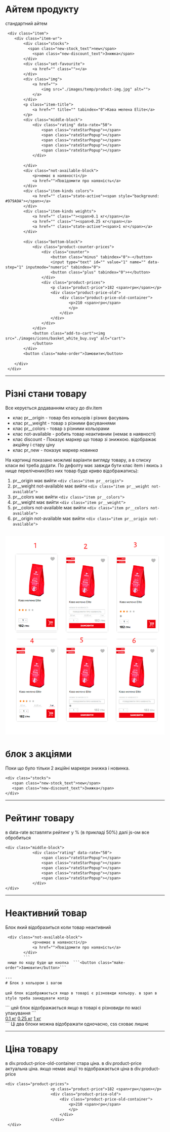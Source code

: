 # Айтем продукту
стандартний айтем 

```
 <div class="item">
    <div class="item-wr">
        <div class="stocks">
          <span class="new-stock_text">new</span>
            <span class="new-discount_text">Знижка</span>
        </div>
        <div class="set-favourite">
            <a href="" class=""></a>
        </div>
        <div class="img">
            <a href="">
                <img src="./images/temp/product-img.jpg" alt="">
            </a>
        </div>
        <p class="item-title">
            <a href="" title="" tabindex="0">Кава мелена Elite</a>
        </p>
        <div class="middle-block">
            <div class="rating" data-rate="50">
                <span class="rateStarPopup"></span>
                <span class="rateStarPopup"></span>
                <span class="rateStarPopup"></span>
                <span class="rateStarPopup"></span>
                <span class="rateStarPopup"></span>
            </div>

        </div>
        <div class="not-available-block">
            <p>немає в наявності</p>
            <a href="">Повідомити про наявність</a>
        </div>
        <div class="item-kinds colors">
            <a href="" class="state-active"><span style="background: #979A9A"></span></a>
        </div>
        <div class="item-kinds weights">
            <a href="" class=""><span>0.1 кг</span></a>
            <a href="" class=""><span>0.25 кг</span></a>
            <a href="" class="state-active"><span>1 кг</span></a>
        </div>

        <div class="bottom-block">
            <div class="product-counter-prices">
                <div class="counter">
                    <button class="minus" tabindex="0">-</button>
                    <input type="text" id="" value="1" name="" data-step="1" inputmode="numeric" tabindex="0">
                    <button class="plus" tabindex="0">+</button>
                </div>
                <div class="product-prices">
                    <p class="product-price">182 <span>грн</span></p>
                    <div class="product-price-old">
                        <div class="product-price-old-container">
                            <p>210 <span>грн</span>
                            </p>
                        </div>
                    </div>
                </div>
            </div>
            <button class="add-to-cart"><img src="./images/icons/basket_white_buy.svg" alt="cart">
            </button>
        </div>
        <button class="make-order">Замовити</button>

    </div>
 </div>
```
---
# Різні стани товару
Все керується додаванням класу до div.item

- клас pr__origin - товар без кольорів і різних фасувань
- клас pr__weight - товар з різними фасуваннями
- клас pr__colors - товар з різними кольорами 
- клас not-available - робить товар неактивним (немає в наявності)
- клас discount - Показує маркер що товар зі знижкою.  відображає акційну і стару ціну
- клас pr_new - показує маркер *новинка*


На картинці показано можливі варіанти вигляду товару, а в списку класи які треба додати.
По дефолту має завжди бути клас item і якись з нище перелічених(без них товар буде криво відображатись):

1) pr__origin має вийти ```<div class="item pr__origin">```
2) pr__weight not-available має вийти ```<div class="item pr__weight not-available">```
3) pr__colors має вийти ```<div class="item pr__colors">```
4) pr__weight має вийти ```<div class="item pr__weight">```
5) pr__colors not-available має вийти ```<div class="item pr__colors not-available">```
6) pr__origin not-available має вийти ```<div class="item pr__origin not-available">```
 
 ![Alt-текст](https://github.com/sashgorych/akrona/blob/master/%D1%96%D0%B2%D0%B0%D0%B2%D0%B0%D0%B2%D0%B0.jpg "Орк")
---
# блок з акціями
Поки що було тільки 2 акційні маркери знижка і новинка. 
```
<div class="stocks">
   <span class="new-stock_text">new</span>
   <span class="new-discount_text">Знижка</span>
</div>
```
---
# Рейтинг товару
в data-rate вставляти рейтинг у % (в прикладі 50%) далі js-ом все обробиться
```
<div class="middle-block">
            <div class="rating" data-rate="50">
                <span class="rateStarPopup"></span>
                <span class="rateStarPopup"></span>
                <span class="rateStarPopup"></span>
                <span class="rateStarPopup"></span>
                <span class="rateStarPopup"></span>
            </div>
</div>
```
---
# Неактивний товар
Блок який відобразиться коли товар неактивний
```
 <div class="not-available-block">
            <p>немає в наявності</p>
            <a href="">Повідомити про наявність</a>
        </div>
        ```
 нище по коду буде ще кнопка  ```<button class="make-order">Замовити</button>```
 
---
# Блок з кольором і вагою

цей блок відображається якщо в товарі є різновиди кольору. в span в style треба закидувати колір 
```
 <div class="item-kinds colors">
            <a href="#" class="state-active"><span style="background: #979A9A"></span></a>
            <a href="#" class="state-active"><span style="background: #979A9A"></span></a>
 </div>
 ```
цей блок відображається якщо в товарі є різновиди по масі упакування      
        ```
        <div class="item-kinds weights">
            <a href="" class=""><span>0.1 кг</span></a>
            <a href="" class=""><span>0.25 кг</span></a>
            <a href="" class="state-active"><span>1 кг</span></a>
        </div>
        ```
Ці два блоки можна відображати одночасно, css сховає лишнє

---

# Ціна товару
в div.product-price-old-container стара ціна. в div.product-price актуальна ціна. якщо немає акції то відображається ціна в div.product-price
```
<div class="product-prices">
                    <p class="product-price">182 <span>грн</span></p>
                    <div class="product-price-old">
                        <div class="product-price-old-container">
                            <p>210 <span>грн</span>
                            </p>
                        </div>
                    </div>
 </div>
 ```
